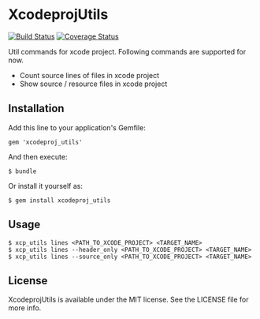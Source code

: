 # XcodeprojUtils
[![Build Status](https://travis-ci.org/taichino/xcodeproj_utils.png?branch=master)](https://travis-ci.org/taichino/xcodeproj_utils)
[![Coverage Status](https://coveralls.io/repos/taichino/xcodeproj_utils/badge.png?branch=master)](https://coveralls.io/r/taichino/xcodeproj_utils?branch=master)

Util commands for xcode project. Following commands are supported for now.

- Count source lines of files in xcode project
- Show source / resource files in xcode project

## Installation

Add this line to your application's Gemfile:

    gem 'xcodeproj_utils'

And then execute:

    $ bundle

Or install it yourself as:

    $ gem install xcodeproj_utils

## Usage

	$ xcp_utils lines <PATH_TO_XCODE_PROJECT> <TARGET_NAME>
	$ xcp_utils lines --header_only <PATH_TO_XCODE_PROJECT> <TARGET_NAME>
	$ xcp_utils lines --source_only <PATH_TO_XCODE_PROJECT> <TARGET_NAME>

## License

XcodeprojUtils is available under the MIT license. See the LICENSE file for more info.
